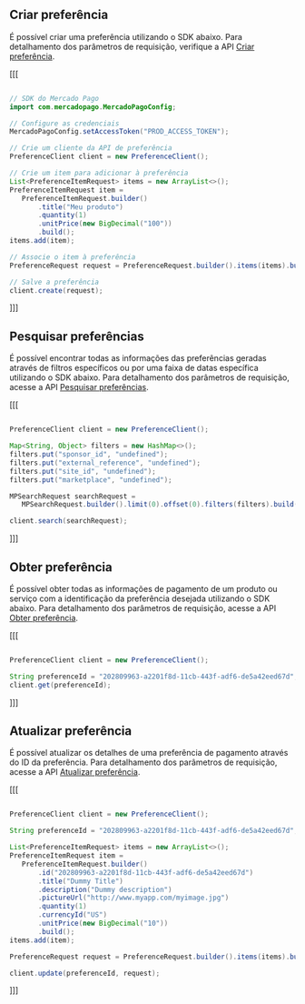 ## Criar preferência

É possível criar uma preferência utilizando o SDK abaixo. Para detalhamento dos parâmetros de requisição, verifique a API [Criar preferência](https://www.mercadopago[FAKER][URL][DOMAIN]/developers/pt/reference/preferences/_checkout_preferences/post).

[[[
```java

// SDK do Mercado Pago
import com.mercadopago.MercadoPagoConfig;

// Configure as credenciais
MercadoPagoConfig.setAccessToken("PROD_ACCESS_TOKEN");

// Crie um cliente da API de preferência
PreferenceClient client = new PreferenceClient();

// Crie um item para adicionar à preferência
List<PreferenceItemRequest> items = new ArrayList<>();
PreferenceItemRequest item =
   PreferenceItemRequest.builder()
       .title("Meu produto")
       .quantity(1)
       .unitPrice(new BigDecimal("100"))
       .build();
items.add(item);

// Associe o item à preferência
PreferenceRequest request = PreferenceRequest.builder().items(items).build();

// Salve a preferência
client.create(request);

```
]]]

## Pesquisar preferências

É possível encontrar todas as informações das preferências geradas através de filtros específicos ou por uma faixa de datas específica utilizando o SDK abaixo. Para detalhamento dos parâmetros de requisição, acesse a API [Pesquisar preferências](https://www.mercadopago[FAKER][URL][DOMAIN]/developers/pt/reference/preferences/_checkout_preferences_search/get).

[[[
```java

PreferenceClient client = new PreferenceClient();

Map<String, Object> filters = new HashMap<>();
filters.put("sponsor_id", "undefined");
filters.put("external_reference", "undefined");
filters.put("site_id", "undefined");
filters.put("marketplace", "undefined");

MPSearchRequest searchRequest =
   MPSearchRequest.builder().limit(0).offset(0).filters(filters).build();

client.search(searchRequest);
```
]]]

## Obter preferência

É possível obter todas as informações de pagamento de um produto ou serviço com a identificação da preferência desejada utilizando o SDK abaixo. Para detalhamento dos parâmetros de requisição, acesse a API [Obter preferência](https://www.mercadopago[FAKER][URL][DOMAIN]/developers/pt/reference/preferences/_checkout_preferences_id/get).

[[[
```java

PreferenceClient client = new PreferenceClient();

String preferenceId = "202809963-a2201f8d-11cb-443f-adf6-de5a42eed67d";
client.get(preferenceId);
```
]]]

## Atualizar preferência

É possível atualizar os detalhes de uma preferência de pagamento através do ID da preferência. Para detalhamento dos parâmetros de requisição, acesse a API [Atualizar preferência](https://www.mercadopago[FAKER][URL][DOMAIN]/developers/pt/reference/preferences/_checkout_preferences_id/put).


[[[
```java

PreferenceClient client = new PreferenceClient();

String preferenceId = "202809963-a2201f8d-11cb-443f-adf6-de5a42eed67d";

List<PreferenceItemRequest> items = new ArrayList<>();
PreferenceItemRequest item =
   PreferenceItemRequest.builder()
       .id("202809963-a2201f8d-11cb-443f-adf6-de5a42eed67d")
       .title("Dummy Title")
       .description("Dummy description")
       .pictureUrl("http://www.myapp.com/myimage.jpg")
       .quantity(1)
       .currencyId("US")
       .unitPrice(new BigDecimal("10"))
       .build();
items.add(item);

PreferenceRequest request = PreferenceRequest.builder().items(items).build();

client.update(preferenceId, request);
```
]]]

